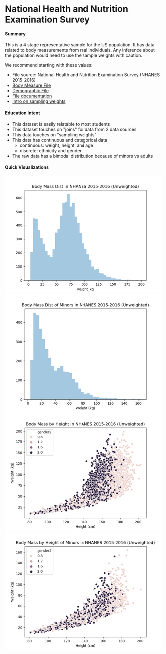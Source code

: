 # National Health and Nutrition Examination Survey

#### Summary
This is a 4 stage representative sample for the US population.
It has data related to body measurements from real individuals.
Any inference about the population would need to use the sample weights with caution.

We recommend starting with these values:
  - File source: National Health and Nutrition Examination Survey (NHANES 2015-2016)
  - [Body Measure File](https://wwwn.cdc.gov/nchs/nhanes/search/datapage.aspx?Component=Examination&CycleBeginYear=2015)
  - [Demographic File](https://wwwn.cdc.gov/nchs/nhanes/search/datapage.aspx?Component=Demographics&CycleBeginYear=2015)
  - [File documentation](https://wwwn.cdc.gov/Nchs/Nhanes/2015-2016/BMX_I.htm)
  - [Intro on sampling weights](https://www.cdc.gov/nchs/tutorials/NHANES/SurveyDesign/Weighting/intro.htm)

#### Education Intent
- This dataset is easily relatable to most students
- This dataset touches on "joins" for data from 2 data sources
- This data touches on "sampling weights"
- This data has continuous and categorical data
  - continuous: weight, height, and age
  - discrete: ethnicity and gender
- The raw data has a bimodal distribution because of minors vs adults

#### Quick Visualizations
<img src="nhanes_2015_2016_weights_hist.png" alt="Histogram of body mass (unweighted)" width='600'>

<img src="nhanes_2015_2016_minor_weight_dist.png" alt="Histogram of minors' body mass (unweighted)" width='600'>

<img src="nhanes_2015_2016_weights_height_scatter.png" alt="Scatter plot of body mass by height, colored by gender(unweighted)" width='600'>

<img src="nhanes_2015_2016_minor_weights_height_scatter.png" alt="Scatter plot of minors' body mass by height, colored by gender(unweighted)" width='600'>
